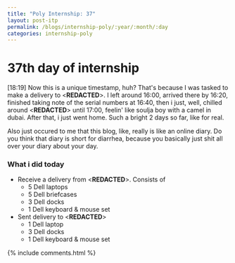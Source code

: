 ```yaml
---
title: "Poly Internship: 37"
layout: post-itp
permalink: /blogs/internship-poly/:year/:month/:day
categories: internship-poly
---
```

# 37th day of internship

<span class="timestamp">[18:19]</span> Now this is a unique timestamp, huh? That's because I was tasked to make a delivery to <span ondblclick="this.innerHTML='Export Trading Group'"><**REDACTED**></span>. I left around <span class="timestamp">16:00</span>, arrived there by <span class="timestamp">16:20</span>, finished taking note of the serial numbers at <span class="timestamp">16:40</span>, then i just, well, chilled around <span ondblclick="this.innerHTML='Tanjong Pagar'"><**REDACTED**></span> until <span class="timestamp">17:00</span>, feelin' like soulja boy with a camel in dubai. After that, i just went home. Such a bright 2 days so far, like for real.

Also just occured to me that this blog, like, really is like an online diary. Do you think that diary is short for diarrhea, because you basically just shit all over your diary about your day.

### What i did today
* Receive a delivery from <span ondblclick="this.innerHTML='Ingram Micro'"><**REDACTED**></span>. Consists of
    * 5 Dell laptops
    * 5 Dell briefcases
    * 3 Dell docks
    * 1 Dell keyboard & mouse set
* Sent delivery to <span ondblclick="this.innerHTML='Export Trading Group'"><**REDACTED**></span>
    * 1 Dell laptop
    * 3 Dell docks
    * 1 Dell keyboard & mouse set


{% include comments.html %}
